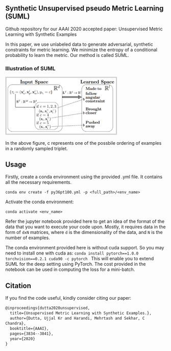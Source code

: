 ## Synthetic Unsupervised pseudo Metric Learning (SUML)
Github repository for our AAAI 2020 accepted paper: Unsupervised Metric Learning with Synthetic Examples

In this paper, we use unlabeled data to generate adversarial, synthetic constraints for metric learning. We minimize the entropy of a conditional probability to learn the metric. Our method is called SUML.


### Illustration of SUML
<img src="https://github.com/ukdsvl/SUML/blob/master/illustration/SUML_idea.png?raw=true" width="350">

In the above figure, c represents one of the possbile ordering of examples in a randomly sampled triplet.

## Usage
Firstly, create a conda environment using the provided .yml file. It contains all the necessary requirements.
```
conda env create -f py36pt100.yml -p <full_path>/<env_name>
```
Activate the conda environment:
```
conda activate <env_name>
```

Refer the jupyter notebook provided here to get an idea of the format of the data that you want to execute your code upon. Mostly, it requires data in the form of ``` dxN ``` matrices, where ```d``` is the dimensionality of the data, and ```N``` is the number of examples.

The conda environment provided here is without cuda support. So you may need to install one with cuda as:
```conda install pytorch==1.0.0 torchvision==0.2.1 cuda90 -c pytorch ```
This will enable you to extend SUML for the deep setting using PyTorch. The cost provided in the notebook can be used in computing the loss for a mini-batch.

## Citation

If you find the code useful, kindly consider citing our paper:
```
@inproceedings{dutta2020unsupervised,
  title={Unsupervised Metric Learning with Synthetic Examples.},
  author={Dutta, Ujjal Kr and Harandi, Mehrtash and Sekhar, C Chandra},
  booktitle={AAAI},
  pages={3834--3841},
  year={2020}
}
```
